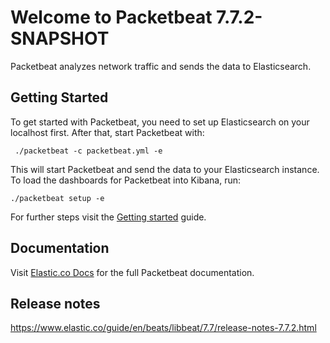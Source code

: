 # Welcome to Packetbeat 7.7.2-SNAPSHOT

Packetbeat analyzes network traffic and sends the data to Elasticsearch.

## Getting Started

To get started with Packetbeat, you need to set up Elasticsearch on
your localhost first. After that, start Packetbeat with:

     ./packetbeat -c packetbeat.yml -e

This will start Packetbeat and send the data to your Elasticsearch
instance. To load the dashboards for Packetbeat into Kibana, run:

    ./packetbeat setup -e

For further steps visit the
[Getting started](https://www.elastic.co/guide/en/beats/packetbeat/7.7/packetbeat-getting-started.html) guide.

## Documentation

Visit [Elastic.co Docs](https://www.elastic.co/guide/en/beats/packetbeat/7.7/index.html)
for the full Packetbeat documentation.

## Release notes

https://www.elastic.co/guide/en/beats/libbeat/7.7/release-notes-7.7.2.html
